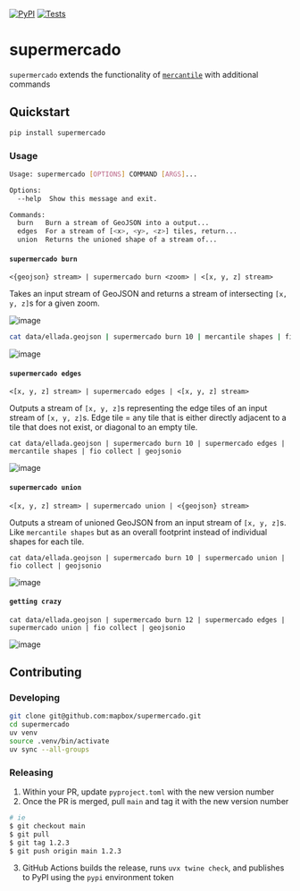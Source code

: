 [![PyPI](https://img.shields.io/pypi/v/supermercado.svg)](https://pypi.org/project/supermercado/) [![Tests](https://github.com/mapbox/supermercado/actions/workflows/tests.yml/badge.svg)](https://github.com/mapbox/supermercado/actions/workflows/tests.yml)

# supermercado

`supermercado` extends the functionality of [`mercantile`](https://github.com/mapbox/mercantile) with additional commands


## Quickstart

```sh
pip install supermercado
```

### Usage

```sh
Usage: supermercado [OPTIONS] COMMAND [ARGS]...

Options:
  --help  Show this message and exit.

Commands:
  burn   Burn a stream of GeoJSON into a output...
  edges  For a stream of [<x>, <y>, <z>] tiles, return...
  union  Returns the unioned shape of a stream of...
```

#### `supermercado burn`

```
<{geojson} stream> | supermercado burn <zoom> | <[x, y, z] stream>
```

Takes an input stream of GeoJSON and returns a stream of intersecting `[x, y, z]`s for a given zoom.

![image](https://cloud.githubusercontent.com/assets/5084513/14003508/94bc0994-f110-11e5-8e99-e9aadf07bf8d.png)

```sh
cat data/ellada.geojson | supermercado burn 10 | mercantile shapes | fio collect
```

![image](https://cloud.githubusercontent.com/assets/5084513/14003559/d5427ba6-f110-11e5-80d5-a2aba6433e77.png)

#### `supermercado edges`
```
<[x, y, z] stream> | supermercado edges | <[x, y, z] stream>
```
Outputs a stream of `[x, y, z]`s representing the edge tiles of an input stream of `[x, y, z]`s. Edge tile = any tile that is either directly adjacent to a tile that does not exist, or diagonal to an empty tile.

```
cat data/ellada.geojson | supermercado burn 10 | supermercado edges | mercantile shapes | fio collect | geojsonio
```

![image](https://cloud.githubusercontent.com/assets/5084513/14003587/01e8e370-f111-11e5-8df4-ac3ae07bbf92.png)


#### `supermercado union`

```
<[x, y, z] stream> | supermercado union | <{geojson} stream>
```

Outputs a stream of unioned GeoJSON from an input stream of `[x, y, z]`s. Like `mercantile shapes` but as an overall footprint instead of individual shapes for each tile.

```
cat data/ellada.geojson | supermercado burn 10 | supermercado union | fio collect | geojsonio
```

![image](https://cloud.githubusercontent.com/assets/5084513/14003622/365af88c-f111-11e5-8712-28f42253e270.png)


#### `getting crazy`

```
cat data/ellada.geojson | supermercado burn 12 | supermercado edges | supermercado union | fio collect | geojsonio

```

![image](https://cloud.githubusercontent.com/assets/5084513/14003951/ccfecf3c-f113-11e5-943b-94bd6eca1536.png)


## Contributing

### Developing

```sh
git clone git@github.com:mapbox/supermercado.git
cd supermercado
uv venv
source .venv/bin/activate
uv sync --all-groups
```

### Releasing

1. Within your PR, update `pyproject.toml` with the new version number
2. Once the PR is merged, pull `main` and tag it with the new version number

```sh
# ie
$ git checkout main
$ git pull
$ git tag 1.2.3
$ git push origin main 1.2.3
```

3. GitHub Actions builds the release, runs `uvx twine check`, and publishes to PyPI
using the `pypi` environment token

